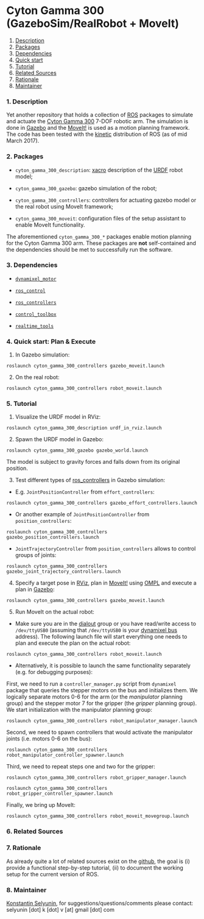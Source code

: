Cyton Gamma 300 (GazeboSim/RealRobot + MoveIt) 
============================================

1. [Description](#description)
2. [Packages](#packages)
3. [Dependencies](#dependencies)
4. [Quick start](#quickstart)
5. [Tutorial](#tutorial)
6. [Related Sources](#related)
7. [Rationale](#rationale)
8. [Maintainer](#maintainer)


### <a name="description"></a>1. Description

Yet another repository that holds a collection of [ROS](http://www.ros.org/) 
packages to simulate and actuate
the [Cyton Gamma 300](http://robots.mobilerobots.com/wiki/Cyton_Gamma_300_Arm)
7-DOF robotic arm. 
The simulation is done in [Gazebo](http://gazebosim.org/) and 
the [MoveIt!](http://moveit.ros.org/) is used as a motion planning framework.
The code has been tested with the [kinetic](http://wiki.ros.org/kinetic) 
distribution of ROS (as of mid March 2017).


### <a name="packages"></a>2. Packages

* `cyton_gamma_300_description`: [xacro](http://wiki.ros.org/xacro) description 
   of the [URDF](http://wiki.ros.org/urdf) robot model;

* `cyton_gamma_300_gazebo`: gazebo simulation of the robot;

* `cyton_gamma_300_controllers`: controllers for actuating gazebo model or
   the real robot using MoveIt framework;

* `cyton_gamma_300_moveit`: configuration files of the 
   setup assistant to enable MoveIt functionality.

The aforementioned `cyton_gamma_300_*` packages enable 
motion planning for the Cyton Gamma 300 arm. 
These packages are **not** self-contained and the dependencies should
be met to successfully run the software.

### <a name="dependencies"></a>3. Dependencies

* [`dynamixel_motor`](http://wiki.ros.org/dynamixel_motor)

* [`ros_control`](http://wiki.ros.org/ros_control)

* [`ros_controllers`](http://wiki.ros.org/ros_controllers)

* [`control_toolbox`](http://wiki.ros.org/control_toolbox)

* [`realtime_tools`](http://wiki.ros.org/realtime_tools)

### <a name="quickstart"  ></a>4. Quick start: Plan & Execute

1. In Gazebo simulation:

`roslaunch cyton_gamma_300_controllers gazebo_moveit.launch`

2. On the real robot:

`roslaunch cyton_gamma_300_controllers robot_moveit.launch`


### <a name="tutorial"    ></a>5. Tutorial

1. Visualize the URDF model in RViz:

`roslaunch cyton_gamma_300_description urdf_in_rviz.launch`

2. Spawn the URDF model in Gazebo:

`roslaunch cyton_gamma_300_gazebo gazebo_world.launch`

The model is subject to gravity forces and falls down from its original position.

3. Test different types of 
[ros\_controllers](https://github.com/ros-controls/ros_controllers)
in Gazebo simulation:

* E.g. `JointPositionController` from `effort_controllers`:

`roslaunch cyton_gamma_300_controllers gazebo_effort_controllers.launch`

* Or another example of `JointPositionController` from `position_controllers`:

`roslaunch cyton_gamma_300_controllers gazebo_position_controllers.launch`

* `JointTrajectoryController` from `position_controllers` allows to control groups 
of joints:

`roslaunch cyton_gamma_300_controllers gazebo_joint_trajectory_controllers.launch`

4. Specify a target pose in [RViz](http://wiki.ros.org/rviz), plan in 
[MoveIt!](http://moveit.ros.org/) using [OMPL](http://ompl.kavrakilab.org/) 
and execute a plan in [Gazebo](http://gazebosim.org/):

`roslaunch cyton_gamma_300_controllers gazebo_moveit.launch`

5. Run MoveIt on the actual robot:

* Make sure you are in the
[dialout](http://askubuntu.com/questions/58119/changing-permissions-on-serial-port) 
group or you have read/write access to `/dev/ttyUSB0` 
(assuming that `/dev/ttyUSB0` is your 
[dynamixel bus](http://support.robotis.com/en/product/auxdevice/interface/usb2dxl_manual.htm) 
address).
The following launch file will start everything one needs to plan and
execute the plan on the actual robot:

`roslaunch cyton_gamma_300_controllers robot_moveit.launch`

* Alternatively, it is possible to launch the same functionality
  separately (e.g. for debugging purposes):

First, we need to run a `controller_manager.py` script from `dynamixel` 
package that queries the stepper motors on the bus and initializes them. 
We logically separate motors 0-6 for the arm (or the *manipulator* planning group) 
and the stepper motor 7 for the gripper (the *gripper* planning group). 
We start initialization with the manipulator planning group:

`roslaunch cyton_gamma_300_controllers robot_manipulator_manager.launch` 

Second, we need to spawn controllers that would activate the
manipulator joints (i.e. motors 0-6 on the bus):

`roslaunch cyton_gamma_300_controllers robot_manipulator_controller_spawner.launch`

Third, we need to repeat steps one and two for the gripper:

`roslaunch cyton_gamma_300_controllers robot_gripper_manager.launch` 

`roslaunch cyton_gamma_300_controllers robot_gripper_controller_spawner.launch`

Finally, we bring up MoveIt:

`roslaunch cyton_gamma_300_controllers robot_moveit_movegroup.launch`




### <a name="related"     ></a>6. Related Sources

### <a name="rationale"   ></a>7. Rationale

As already quite a lot of related sources exist on the
[github](https://github.com/search?utf8=%E2%9C%93&q=cyton+gamma+300), 
the goal is 
(i) provide a functional step-by-step tutorial, 
(ii) to document the working setup for the current version of ROS.

### <a name="maintainer"  ></a>8. Maintainer

[Konstantin Selyunin](http://selyunin.com/), for
suggestions/questions/comments please contact: selyunin [dot] k [dot] v [at] gmail [dot] com
